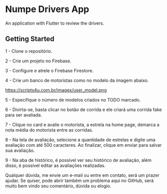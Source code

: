 # Numpe Drivers App

An application with Flutter to review the drivers.

## Getting Started

1 - Clone o repositório.

2 - Crie um projeto no Firebase.

3 - Configure e atrele o Firebase Firestore.

4 - Crie um banco de motoristas como no modelo da imagem abaixo.

https://scripts4u.com.br/images/user_model.png

5 - Especifique o número de modelos criados no TODO marcado.

6 - Divirta-se, basta clicar no botão de corrida e ele criará uma corrida fake para ser avaliada.

7 - Clique no card e avalie o motorista, a estrela na home page, demarca a nota média do motorista entre as corridas.

8 - Na tela de avaliação, selecione a quantidade de estrelas e digite uma avaliação com até 500 caracteres. Ao finalizar, clique em enviar para salvar sua avaliação.

9 - Na aba de histórico, é possível ver seu histórico de avaliação, além disso, é possível editar as avaliações realizadas.

Qualquer dúvida, me envie um e-mail ou entre em contato, será um prazer ajudar. Se quiser, pode abrir também um problema aqui no GitHub, será muito bem vindo seu comentário, dúvida ou elogio.